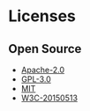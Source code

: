 # Licenses

## Open Source
* [Apache-2.0](./Apache-2.0.md)
* [GPL-3.0](./GPL-3.0.md)
* [MIT](./MIT.md)
* [W3C-20150513](./W3C-20150513.md)

